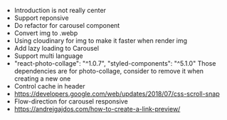 * Introduction is not really center
* Support reponsive
* Do refactor for carousel component
* Convert img to .webp
* Using cloudinary for img to make it faster when render img
* Add lazy loading to Carousel
* Support multi language
* "react-photo-collage": "^1.0.7",
  "styled-components": "^5.1.0"
  Those dependencies are for photo-collage, consider to remove it when creating a new one
* Control cache in header
* https://developers.google.com/web/updates/2018/07/css-scroll-snap
* Flow-direction for carousel responsive
* https://andrejgajdos.com/how-to-create-a-link-preview/